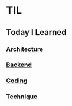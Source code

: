 # TIL
## Today I Learned

### [Architecture](architecture/README.md)  
### [Backend](backend/README.md)  
### [Coding](coding/README.md)
### [Technique](technique/README.md)
